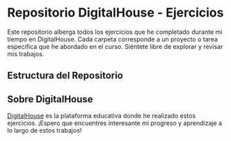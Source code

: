 # Repositorio DigitalHouse - Ejercicios

Este repositorio alberga todos los ejercicios que he completado durante mi tiempo en DigitalHouse. Cada carpeta corresponde a un proyecto o tarea específica que he abordado en el curso. Siéntete libre de explorar y revisar mis trabajos.

## Estructura del Repositorio


## Sobre DigitalHouse

[DigitalHouse](https://www.digitalhouse.com/) es la plataforma educativa donde he realizado estos ejercicios. ¡Espero que encuentres interesante mi progreso y aprendizaje a lo largo de estos trabajos!
